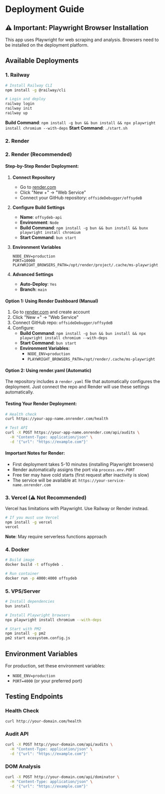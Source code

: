 # Deployment Guide

## ⚠️ Important: Playwright Browser Installation

This app uses Playwright for web scraping and analysis. Browsers need to be installed on the deployment platform.

## Available Deployments

### 1. Railway
```bash
# Install Railway CLI
npm install -g @railway/cli

# Login and deploy
railway login
railway init
railway up
```
**Build Command**: `npm install -g bun && bun install && npx playwright install chromium --with-deps`
**Start Command**: `./start.sh`

### 2. Render
### 2. Render (Recommended)

#### Step-by-Step Render Deployment:

1. **Connect Repository**
   - Go to [render.com](https://render.com)
   - Click "New +" → "Web Service"
   - Connect your GitHub repository: `offsideDebugger/offsydeB`

2. **Configure Build Settings**
   - **Name**: `offsydeb-api`
   - **Environment**: `Node`
   - **Build Command**: `npm install -g bun && bun install && bunx playwright install chromium`
   - **Start Command**: `bun start`

3. **Environment Variables**
   ```
   NODE_ENV=production
   PORT=10000
   PLAYWRIGHT_BROWSERS_PATH=/opt/render/project/.cache/ms-playwright
   ```

4. **Advanced Settings**
   - **Auto-Deploy**: `Yes`
   - **Branch**: `main`

#### Option 1: Using Render Dashboard (Manual)
1. Go to [render.com](https://render.com) and create account
2. Click "New +" → "Web Service"  
3. Connect GitHub repo: `offsideDebugger/offsydeB`
4. Configure:
   - **Build Command**: `npm install -g bun && bun install && npx playwright install chromium --with-deps`
   - **Start Command**: `bun start`
   - **Environment Variables**:
     - `NODE_ENV=production`
     - `PLAYWRIGHT_BROWSERS_PATH=/opt/render/.cache/ms-playwright`

#### Option 2: Using render.yaml (Automatic)
The repository includes a `render.yaml` file that automatically configures the deployment.
Just connect the repo and Render will use these settings automatically.

#### Testing Your Render Deployment:
```bash
# Health check
curl https://your-app-name.onrender.com/health

# Test API
curl -X POST https://your-app-name.onrender.com/api/audits \
  -H "Content-Type: application/json" \
  -d '{"url": "https://example.com"}'
```

#### Important Notes for Render:
- First deployment takes 5-10 minutes (installing Playwright browsers)
- Render automatically assigns the port via `process.env.PORT`
- Free tier may have cold starts (first request after inactivity is slow)
- The service will be available at: `https://your-service-name.onrender.com`

### 3. Vercel (⚠️ Not Recommended)
Vercel has limitations with Playwright. Use Railway or Render instead.
```bash
# If you must use Vercel
npm install -g vercel
vercel
```
**Note**: May require serverless functions approach

### 4. Docker
```bash
# Build image
docker build -t offsydeb .

# Run container
docker run -p 4000:4000 offsydeb
```

### 5. VPS/Server
```bash
# Install dependencies
bun install

# Install Playwright browsers
npx playwright install chromium --with-deps

# Start with PM2
npm install -g pm2
pm2 start ecosystem.config.js
```

## Environment Variables

For production, set these environment variables:
- `NODE_ENV=production`
- `PORT=4000` (or your preferred port)

## Testing Endpoints

### Health Check
```bash
curl http://your-domain.com/health
```

### Audit API
```bash
curl -X POST http://your-domain.com/api/audits \
  -H "Content-Type: application/json" \
  -d '{"url": "https://example.com"}'
```

### DOM Analysis
```bash
curl -X POST http://your-domain.com/api/dominator \
  -H "Content-Type: application/json" \
  -d '{"url": "https://example.com"}'
```
